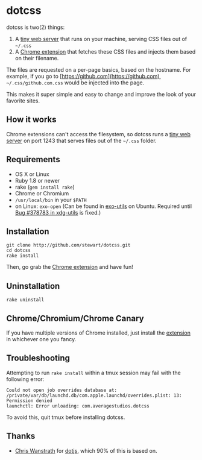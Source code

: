 # dotcss

dotcss is two(2) things:

  1. A [tiny web server][server] that runs on your machine, serving CSS files
     out of `~/.css`
  2. A [Chrome extension][extension] that fetches these CSS files and injects
     them based on their filename.

The files are requested on a per-page basics, based on the hostname. For
example, if you go to [https://github.com](https://github.com),
`~/.css/github.com.css` would be injected into the page.

This makes it super simple and easy to change and improve the look of your favorite sites.

## How it works

Chrome extensions can't access the filesystem, so dotcss runs a [tiny web
server][server] on port 1243 that serves files out of the `~/.css` folder.

## Requirements

- OS X or Linux
- Ruby 1.8 or newer
- rake (`gem install rake`)
- Chrome or Chromium
- `/usr/local/bin` in your `$PATH`
- on Linux: `exo-open` (Can be found in [exo-utils][] on Ubuntu. Required until
  [Bug #378783 in xdg-utils][exo-bug] is fixed.)

## Installation

    git clone http://github.com/stewart/dotcss.git
    cd dotcss
    rake install

Then, go grab the [Chrome extension][extension] and have fun!

## Uninstallation

    rake uninstall

## Chrome/Chromium/Chrome Canary

If you have multiple versions of Chrome installed, just install the
[extension][] in whichever one you fancy.

## Troubleshooting

Attempting to run `rake install` within a tmux session may fail with the following error:

    Could not open job overrides database at: /private/var/db/launchd.db/com.apple.launchd/overrides.plist: 13: Permission denied
    launchctl: Error unloading: com.averagestudios.dotcss

To avoid this, quit tmux before installing dotcss.

## Thanks

- [Chris Wanstrath][defunkt] for [dotjs][], which 90% of this is based on.

[server]: https://github.com/stewart/dotcss/blob/master/bin/dcssd
[extension]: http://j.mp/dotcss_chrome_ext
[exo-utils]: http://packages.ubuntu.com/search?keywords=exo-utils
[exo-bug]: https://bugs.launchpad.net/ubuntu/+source/xdg-utils/+bug/378783
[defunkt]: https://github.com/defunkt
[dotjs]: https://github.com/defunkt/dotjs

